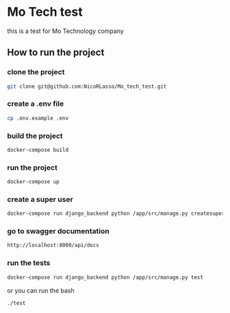 # Mo Tech test

this is a test for Mo Technology company

## How to run the project

### clone the project

```bash
git clone git@github.com:NicoRLasso/Mo_tech_test.git
```

### create a .env file

```bash
cp .env.example .env
```

### build the project

```bash
docker-compose build
```

### run the project

```bash
docker-compose up
```

### create a super user

```bash
docker-compose run django_backend python /app/src/manage.py createsuperuser
```

### go to swagger documentation

```bash
http://localhost:8000/api/docs
```

### run the tests

```bash
docker-compose run django_backend python /app/src/manage.py test
```

or you can run the bash

```bash
./test
```
